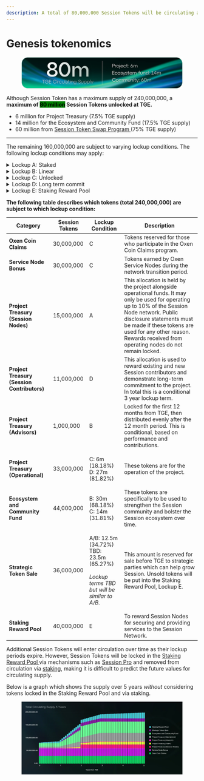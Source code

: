 ```yaml
---
description: A total of 80,000,000 Session Tokens will be circulating at TGE
---
```


# Genesis tokenomics

<figure><img src="../../.gitbook/assets/TGE supply.webp" alt=""><figcaption></figcaption></figure>

Although Session Token has a maximum supply of 240,000,000, a **maximum of&#x20;**<mark style="background-color:green;">**80 million**</mark>**&#x20;Session Tokens unlocked at TGE.**

* 6 million for Project Treasury (7.5% TGE supply)
* 14 million for the Ecosystem and Community Fund (17.5% TGE supply)
* 60 million from [Session Token Swap Program ](https://token.getsession.org/blog/session-token-swap-program)(75% TGE supply)

***

The remaining 160,000,000 are subject to varying lockup conditions. The following lockup conditions may apply:

<details>

<summary>Lockup A: Staked</summary>

Tokens are time-locked using a smart contract for 24 months following TGE. Tokens in this smart contract can be staked for participation in the Session Node Network. Rewards earnt through active staking are, as per usual, immediately accessible.

</details>

<details>

<summary>Lockup B: Linear</summary>

Tokens are time-locked using a smart contract for 24 months following TGE. Tokens in this smart contract cannot be staked. 12 months following TGE, a 12 month linear unlock begins at a rate of 8.33% claimable per month.

</details>

<details>

<summary>Lockup C: Unlocked</summary>

Tokens are distributed at TGE with no associated lockups or restrictions.

</details>

<details>

<summary>Lockup D: Long term commit</summary>

Tokens are time-locked using a smart contract for 3 years following TGE. Tokens in this smart contract cannot be staked. 12 months following TGE, a 24 month linear unlock begins (at a rate of 4.16% claimable per month). When these tokens are allocated to any team member, there are performance and operational requirements which must be met before tokens are received.

</details>

<details>

<summary>Lockup E: Staking Reward Pool</summary>

Tokens are locked in a smart contract and released at a rate of 14% per year (recalculated per block). The rate of 14% is calculated relative to the total amount of Session Tokens in the Staking Reward Pool, and new Session Tokens may be added to the pool.

</details>

**The following table describes which tokens (total 240,000,000) are subject to which lockup condition:**

| Category                                    | Session Tokens | Lockup Condition                                                                                               | Description                                                                                                                                                                                                                                                                                       |
| ------------------------------------------- | -------------- | -------------------------------------------------------------------------------------------------------------- | ------------------------------------------------------------------------------------------------------------------------------------------------------------------------------------------------------------------------------------------------------------------------------------------------- |
| **Oxen Coin Claims**                        | 30,000,000     | C                                                                                                              | Tokens reserved for those who participate in the Oxen Coin Claims program.                                                                                                                                                                                                                        |
| **Service Node Bonus**                      | 30,000,000     | C                                                                                                              | Tokens earned by Oxen Service Nodes during the network transition period.                                                                                                                                                                                                                         |
| **Project Treasury (Session Nodes)**        | 15,000,000     | A                                                                                                              | This allocation is held by the project alongside operational funds. It may only be used for operating up to 10% of the Session Node network. Public disclosure statements must be made if these tokens are used for any other reason. Rewards received from operating nodes do not remain locked. |
| **Project Treasury (Session Contributors)** | 11,000,000     | D                                                                                                              | This allocation is used to reward existing and new Session contributors and demonstrate long-term commitment to the project. In total this is a conditional 3 year lockup term.                                                                                                                   |
| **Project Treasury (Advisors)**             | 1,000,000      | B                                                                                                              | Locked for the first 12 months from TGE, then distributed evenly after the 12 month period. This is conditional, based on performance and contributions.                                                                                                                                          |
| **Project Treasury (Operational)**          | 33,000,000     | <p>C: 6m (18.18%)<br>D: 27m (81.82%)</p>                                                                       | These tokens are for the operation of the project.                                                                                                                                                                                                                                                |
| **Ecosystem and Community Fund**            | 44,000,000     | <p>B: 30m (68.18%)<br>C: 14m (31.81%)</p>                                                                      | These tokens are specifically to be used to strengthen the Session community and bolster the Session ecosystem over time.                                                                                                                                                                         |
| **Strategic Token Sale**                    | 36,000,000     | <p>A/B: 12.5m (34.72%)<br>TBD: 23.5m (65.27%)<br><br><em>Lockup terms TBD but will be similar to A/B</em>.</p> | This amount is reserved for sale before TGE to strategic parties which can help grow Session. Unsold tokens will be put into the Staking Reward Pool, Lockup E.                                                                                                                                   |
| **Staking Reward Pool**                     | 40,000,000     | E                                                                                                              | To reward Session Nodes for securing and providing services to the Session Network.                                                                                                                                                                                                               |

Additional Session Tokens will enter circulation over time as their lockup periods expire. However, Session Tokens will be locked in the [Staking Reward Pool ](../../staking-reward-pool.md)via mechanisms such as [Session Pro](../../session-token-utility/session-pro.md) and removed from circulation via [staking](../../session-nodes/staking-and-collateralisation.md), making it is difficult to predict the future values for circulating supply.

Below is a graph which shows the supply over 5 years _without_ considering tokens locked in the Staking Reward Pool and via staking.&#x20;

<figure><img src="../../.gitbook/assets/aa67b931f4b4e9b537ff5aaddcb959104db3c62d-2235x1016.webp" alt=""><figcaption></figcaption></figure>

